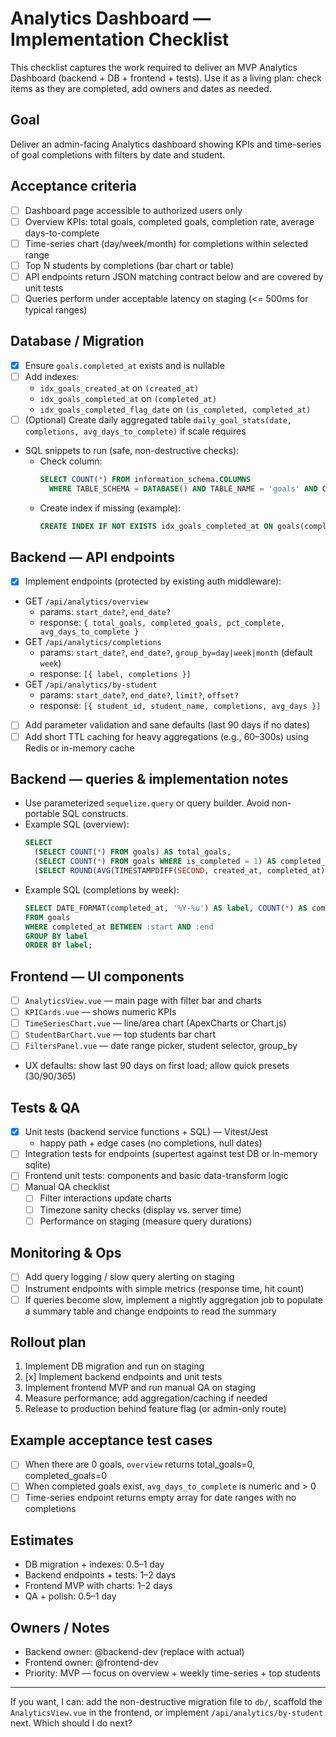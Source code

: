 # Analytics Dashboard — Implementation Checklist

This checklist captures the work required to deliver an MVP Analytics Dashboard (backend + DB + frontend + tests). Use it as a living plan: check items as they are completed, add owners and dates as needed.

## Goal

Deliver an admin-facing Analytics dashboard showing KPIs and time-series of goal completions with filters by date and student.

## Acceptance criteria

- [ ] Dashboard page accessible to authorized users only
- [ ] Overview KPIs: total goals, completed goals, completion rate, average days-to-complete
- [ ] Time-series chart (day/week/month) for completions within selected range
- [ ] Top N students by completions (bar chart or table)
- [ ] API endpoints return JSON matching contract below and are covered by unit tests
- [ ] Queries perform under acceptable latency on staging (<= 500ms for typical ranges)

## Database / Migration

- [x] Ensure `goals.completed_at` exists and is nullable
- [ ] Add indexes:
  - `idx_goals_created_at` on `(created_at)`
  - `idx_goals_completed_at` on `(completed_at)`
  - `idx_goals_completed_flag_date` on `(is_completed, completed_at)`
- [ ] (Optional) Create daily aggregated table `daily_goal_stats(date, completions, avg_days_to_complete)` if scale requires
- SQL snippets to run (safe, non-destructive checks):
  - Check column:
    ```sql
    SELECT COUNT(*) FROM information_schema.COLUMNS
      WHERE TABLE_SCHEMA = DATABASE() AND TABLE_NAME = 'goals' AND COLUMN_NAME = 'completed_at';
    ```
  - Create index if missing (example):
    ```sql
    CREATE INDEX IF NOT EXISTS idx_goals_completed_at ON goals(completed_at);
    ```

## Backend — API endpoints

- [x] Implement endpoints (protected by existing auth middleware):
- GET `/api/analytics/overview`
  - params: `start_date?`, `end_date?`
  - response: `{ total_goals, completed_goals, pct_complete, avg_days_to_complete }`
- GET `/api/analytics/completions`
  - params: `start_date?`, `end_date?`, `group_by=day|week|month` (default `week`)
  - response: `[{ label, completions }]`
- GET `/api/analytics/by-student`
  - params: `start_date?`, `end_date?`, `limit?`, `offset?`
  - response: `[{ student_id, student_name, completions, avg_days }]`
- [ ] Add parameter validation and sane defaults (last 90 days if no dates)
- [ ] Add short TTL caching for heavy aggregations (e.g., 60–300s) using Redis or in-memory cache

## Backend — queries & implementation notes

- Use parameterized `sequelize.query` or query builder. Avoid non-portable SQL constructs.
- Example SQL (overview):
  ```sql
  SELECT
    (SELECT COUNT(*) FROM goals) AS total_goals,
    (SELECT COUNT(*) FROM goals WHERE is_completed = 1) AS completed_goals,
    (SELECT ROUND(AVG(TIMESTAMPDIFF(SECOND, created_at, completed_at))/86400,2) FROM goals WHERE completed_at IS NOT NULL AND created_at IS NOT NULL) AS avg_days_to_complete
  ```
- Example SQL (completions by week):
  ```sql
  SELECT DATE_FORMAT(completed_at, '%Y-%u') AS label, COUNT(*) AS completions
  FROM goals
  WHERE completed_at BETWEEN :start AND :end
  GROUP BY label
  ORDER BY label;
  ```

## Frontend — UI components

- [ ] `AnalyticsView.vue` — main page with filter bar and charts
- [ ] `KPICards.vue` — shows numeric KPIs
- [ ] `TimeSeriesChart.vue` — line/area chart (ApexCharts or Chart.js)
- [ ] `StudentBarChart.vue` — top students bar chart
- [ ] `FiltersPanel.vue` — date range picker, student selector, group_by
- UX defaults: show last 90 days on first load; allow quick presets (30/90/365)

## Tests & QA

- [x] Unit tests (backend service functions + SQL) — Vitest/Jest
  - happy path + edge cases (no completions, null dates)
- [ ] Integration tests for endpoints (supertest against test DB or in-memory sqlite)
- [ ] Frontend unit tests: components and basic data-transform logic
- [ ] Manual QA checklist
  - [ ] Filter interactions update charts
  - [ ] Timezone sanity checks (display vs. server time)
  - [ ] Performance on staging (measure query durations)

## Monitoring & Ops

- [ ] Add query logging / slow query alerting on staging
- [ ] Instrument endpoints with simple metrics (response time, hit count)
- [ ] If queries become slow, implement a nightly aggregation job to populate a summary table and change endpoints to read the summary

## Rollout plan

1. Implement DB migration and run on staging
2. [x] Implement backend endpoints and unit tests
3. Implement frontend MVP and run manual QA on staging
4. Measure performance; add aggregation/caching if needed
5. Release to production behind feature flag (or admin-only route)

## Example acceptance test cases

- [ ] When there are 0 goals, `overview` returns total_goals=0, completed_goals=0
- [ ] When completed goals exist, `avg_days_to_complete` is numeric and > 0
- [ ] Time-series endpoint returns empty array for date ranges with no completions

## Estimates

- DB migration + indexes: 0.5–1 day
- Backend endpoints + tests: 1–2 days
- Frontend MVP with charts: 1–2 days
- QA + polish: 0.5–1 day

## Owners / Notes

- Backend owner: @backend-dev (replace with actual)
- Frontend owner: @frontend-dev
- Priority: MVP — focus on overview + weekly time-series + top students

---

If you want, I can: add the non-destructive migration file to `db/`, scaffold the `AnalyticsView.vue` in the frontend, or implement `/api/analytics/by-student` next. Which should I do next?

